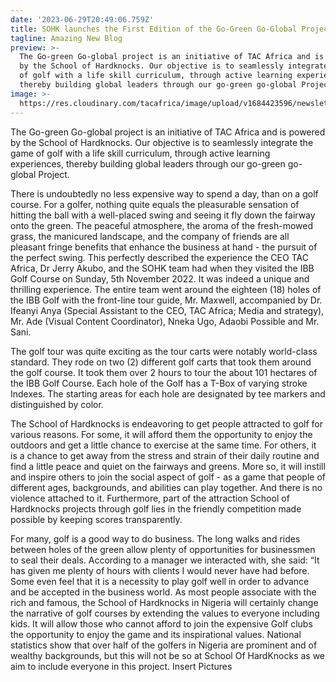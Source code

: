 ```yaml
---
date: '2023-06-29T20:49:06.759Z'
title: SOHK launches the First Edition of the Go-Green Go-Global Project
tagline: Amazing New Blog
preview: >-
  The Go-green Go-global project is an initiative of TAC Africa and is powered
  by the School of Hardknocks. Our objective is to seamlessly integrate the game
  of golf with a life skill curriculum, through active learning experiences,
  thereby building global leaders through our go-green go-global Project
image: >-
  https://res.cloudinary.com/tacafrica/image/upload/v1684423596/newsletters%20imager/new/NEWSLETTER-03_m6kj44.png
---
```


The Go-green Go-global project is an initiative of TAC Africa and is powered by the School of Hardknocks. Our objective is to seamlessly integrate the game of golf with a life skill curriculum, through active learning experiences, thereby building global leaders through our go-green go-global Project.

There is undoubtedly no less expensive way to spend a day, than on a golf course. For a golfer, nothing quite equals the pleasurable sensation of hitting the ball with a well-placed swing and seeing it fly down the fairway onto the green. The peaceful atmosphere, the aroma of the fresh-mowed grass, the manicured landscape, and the company of friends are all pleasant fringe benefits that enhance the business at hand - the pursuit of the perfect swing. This perfectly described the experience the CEO TAC Africa, Dr Jerry Akubo, and the SOHK team had when they visited the IBB Golf Course on Sunday, 5th November 2022. It was indeed a unique and thrilling experience. The entire team went around the eighteen (18) holes of the IBB Golf with the front-line tour guide, Mr. Maxwell, accompanied by Dr. Ifeanyi Anya (Special Assistant to the CEO, TAC Africa; Media and strategy), Mr. Ade (Visual Content Coordinator), Nneka Ugo, Adaobi Possible and Mr. Sani.

The golf tour was quite exciting as the tour carts were notably world-class standard. They rode on two (2) different golf carts that took them around the golf course. It took them over 2 hours to tour the about 101 hectares of the IBB Golf Course. Each hole of the Golf has a T-Box of varying stroke Indexes. The starting areas for each hole are designated by tee markers and distinguished by color.

The School of Hardknocks is endeavoring to get people attracted to golf for various reasons. For some, it will afford them the opportunity to enjoy the outdoors and get a little chance to exercise at the same time. For others, it is a chance to get away from the stress and strain of their daily routine and find a little peace and quiet on the fairways and greens. More so, it will instill and inspire others to join the social aspect of golf - as a game that people of different ages, backgrounds, and abilities can play together. And there is no violence attached to it. Furthermore, part of the attraction School of Hardknocks projects through golf lies in the friendly competition made possible by keeping scores transparently. 

For many, golf is a good way to do business. The long walks and rides between holes of the green allow plenty of opportunities for businessmen to seal their deals. According to a manager we interacted with, she said: “It has given me plenty of hours with clients I would never have had before. Some even feel that it is a necessity to play golf well in order to advance and be accepted in the business world. As most people associate with the rich and famous, the School of Hardknocks in Nigeria will certainly change the narrative of golf courses by extending the values to everyone including kids. It will allow those who cannot afford to join the expensive Golf clubs the opportunity to enjoy the game and its inspirational values. National statistics show that over half of the golfers in Nigeria are prominent and of wealthy backgrounds, but this will not be so at School Of HardKnocks as we aim to include everyone in this project.
Insert Pictures
